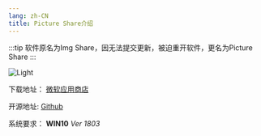 ```yaml
---
lang: zh-CN
title: Picture Share介绍
---
```


:::tip
软件原名为Img Share，因无法提交更新，被迫重开软件，更名为Picture Share
:::

![Light](http://storage.live.com/items/51816931BAB0F7A8!8901?authkey=AO7QXpgYo7-5DUU)

下载地址： [微软应用商店](https://www.microsoft.com/store/productId/9PHWZ3QL0HN3)

开源地址: [Github](https://github.com/Richasy/Img-Share)

系统要求： **WIN10** *Ver 1803*